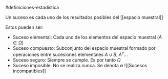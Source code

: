 #definiciones-estadistica 

Un suceso es cada uno de los resultados posibles del [[espacio muestral]]

Estos pueden ser:

- Suceso elemental: Cada uno de los elementos del espacio muestral $(A \in \Omega)$
- Suceso compuesto: Subconjunto del espacio muestral formado por operaciones entre sucesiones elementales $A \cup B, \; A^c...$
- Suceso seguro: Siempre se cumple. Es por tanto $\Omega$
- Suceso imposible: No se realiza nunca. Se denota $\emptyset$
![[Sucesos incompatibles]]